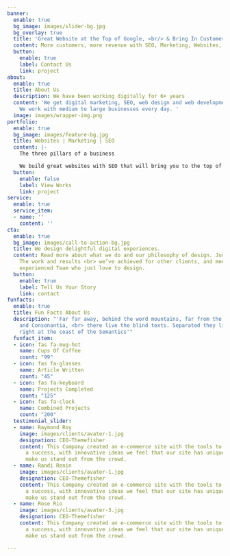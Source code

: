 ```yaml
---
banner:
  enable: true
  bg_image: images/slider-bg.jpg
  bg_overlay: true
  title: 'Great Website at the Top of Google, <br/> & Bring In Customers '
  content: More customers, more revenue with SEO, Marketing, Websites, & Social Media
  button:
    enable: true
    label: Contact Us
    link: project
about:
  enable: true
  title: About Us
  description: We have been working digitally for 6+ years
  content: 'We get digital marketing, SEO, web design and web development. Period.
    We work with medium to large businesses every day. '
  image: images/wrapper-img.png
portfolio:
  enable: true
  bg_image: images/feature-bg.jpg
  title: Websites | Marketing | SEO
  content: |-
    The three pillars of a business

    We build great websites with SEO that will bring you to the top of Google searches and get your business in front of relevant people.
  button:
    enable: false
    label: View Works
    link: project
service:
  enable: true
  service_item:
  - name: ''
    content: ''
cta:
  enable: true
  bg_image: images/call-to-action-bg.jpg
  title: We design delightful digital experiences.
  content: Read more about what we do and our philosophy of design. Judge for yourself
    The work and results <br> we’ve achieved for other clients, and meet our highly
    experienced Team who just love to design.
  button:
    enable: true
    label: Tell Us Your Story
    link: contact
funfacts:
  enable: true
  title: Fun Facts About Us
  description: "'Far far away, behind the word mountains, far from the countries Vokalia
    and Consonantia, <br> there live the blind texts. Separated they live in Bookmarksgrove
    right at the coast of the Semantics'"
  funfact_item:
  - icon: fas fa-mug-hot
    name: Cups Of Coffee
    count: "99"
  - icon: fas fa-glasses
    name: Article Written
    count: "45"
  - icon: fas fa-keyboard
    name: Projects Completed
    count: "125"
  - icon: fas fa-clock
    name: Combined Projects
    count: "200"
  testimonial_slider:
  - name: Raymond Roy
    image: images/clients/avater-1.jpg
    designation: CEO-Themefisher
    content: This Company created an e-commerce site with the tools to make our business
      a success, with innovative ideas we feel that our site has unique elements that
      make us stand out from the crowd.
  - name: Randi Renin
    image: images/clients/avater-1.jpg
    designation: CEO-Themefisher
    content: This Company created an e-commerce site with the tools to make our business
      a success, with innovative ideas we feel that our site has unique elements that
      make us stand out from the crowd.
  - name: Rose Rio
    image: images/clients/avater-3.jpg
    designation: CEO-Themefisher
    content: This Company created an e-commerce site with the tools to make our business
      a success, with innovative ideas we feel that our site has unique elements that
      make us stand out from the crowd.

---
```


